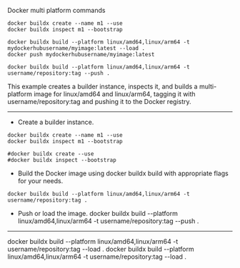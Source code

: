 Docker multi platform commands

```docker
docker buildx create --name m1 --use
docker buildx inspect m1 --bootstrap

docker buildx build --platform linux/amd64,linux/arm64 -t mydockerhubusername/myimage:latest --load .
docker push mydockerhubusername/myimage:latest

docker buildx build --platform linux/amd64,linux/arm64 -t username/repository:tag --push .
```
This example creates a builder instance, inspects it, 
and builds a multi-platform image for linux/amd64 and linux/arm64, 
tagging it with username/repository:tag and pushing it to the Docker registry.

----------------------------------------------

- Create a builder instance.

```docker
docker buildx create --name m1 --use
docker buildx inspect m1 --bootstrap

#docker buildx create --use
#docker buildx inspect --bootstrap
```

- Build the Docker image using docker buildx build with appropriate flags for your needs.
```docker
docker buildx build --platform linux/amd64,linux/arm64 -t username/repository:tag .
```

- Push or load the image.
docker buildx build --platform linux/amd64,linux/arm64 -t username/repository:tag --push .

----------------------------------------------
docker buildx build --platform linux/amd64,linux/arm64 -t username/repository:tag --load .
docker buildx build --platform linux/amd64,linux/arm64 -t username/repository:tag --load .









